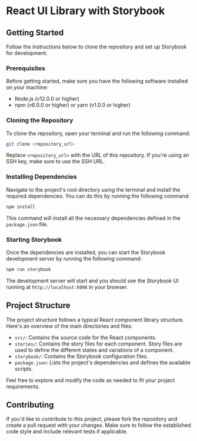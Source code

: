 # React UI Library with Storybook


## Getting Started

Follow the instructions below to clone the repository and set up Storybook for development.

### Prerequisites

Before getting started, make sure you have the following software installed on your machine:

- Node.js (v12.0.0 or higher)
- npm (v6.0.0 or higher) or yarn (v1.0.0 or higher)

### Cloning the Repository

To clone the repository, open your terminal and run the following command:

```bash
git clone <repository_url>
```

Replace `<repository_url>` with the URL of this repository. If you're using an SSH key, make sure to use the SSH URL.

### Installing Dependencies

Navigate to the project's root directory using the terminal and install the required dependencies. You can do this by running the following command:

```bash
npm install
```

This command will install all the necessary dependencies defined in the `package.json` file.

### Starting Storybook

Once the dependencies are installed, you can start the Storybook development server by running the following command:

```bash
npm run storybook
```

The development server will start and you should see the Storybook UI running at `http://localhost:6006` in your browser.

## Project Structure

The project structure follows a typical React component library structure. Here's an overview of the main directories and files:

- `src/`: Contains the source code for the React components.
- `stories/`: Contains the story files for each component. Story files are used to define the different states and variations of a component.
- `storybook/`: Contains the Storybook configuration files.
- `package.json`: Lists the project's dependencies and defines the available scripts.

Feel free to explore and modify the code as needed to fit your project requirements.

## Contributing

If you'd like to contribute to this project, please fork the repository and create a pull request with your changes. Make sure to follow the established code style and include relevant tests if applicable.
